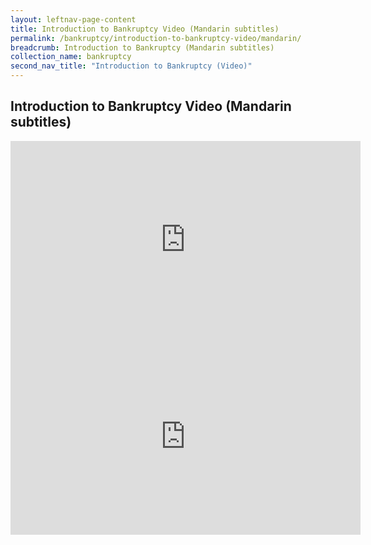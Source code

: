 ```yaml
---
layout: leftnav-page-content
title: Introduction to Bankruptcy Video (Mandarin subtitles)
permalink: /bankruptcy/introduction-to-bankruptcy-video/mandarin/
breadcrumb: Introduction to Bankruptcy (Mandarin subtitles)
collection_name: bankruptcy
second_nav_title: "Introduction to Bankruptcy (Video)"
---
```


Introduction to Bankruptcy Video (Mandarin subtitles)
---
<div class="bp-youtube">
  <iframe width="560" height="315" src="https://www.youtube.com/embed/cO_dTvEbhu4" frameborder="0" allow="accelerometer; autoplay; encrypted-media; gyroscope; picture-in-picture" allowfullscreen></iframe>
</div>

<iframe width="560" height="315" src="https://www.youtube.com/embed/cO_dTvEbhu4?start=1" frameborder="0" allow="accelerometer; autoplay; encrypted-media; gyroscope; picture-in-picture" allowfullscreen></iframe>

